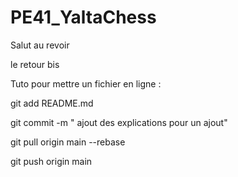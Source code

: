 # PE41_YaltaChess

Salut
au revoir

le retour bis 

Tuto pour mettre un fichier en ligne : 

git add README.md

git commit -m " ajout des explications pour un ajout"

git pull origin main --rebase

git push origin main



